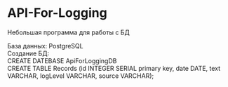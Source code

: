 # API-For-Logging
Небольшая программа для работы с БД  

База данных: PostgreSQL  
Создание БД:  
CREATE DATEBASE ApiForLoggingDB  
CREATE TABLE Records (id INTEGER SERIAL primary key, date DATE, text VARCHAR, logLevel VARCHAR, source VARCHAR);
